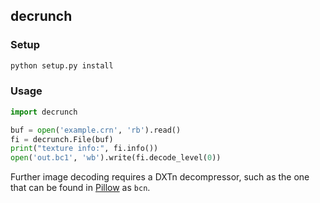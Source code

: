 ## decrunch

### Setup

```sh
python setup.py install
```

### Usage

```py
import decrunch

buf = open('example.crn', 'rb').read()
fi = decrunch.File(buf)
print("texture info:", fi.info())
open('out.bc1', 'wb').write(fi.decode_level(0))
```

Further image decoding requires a DXTn decompressor, such as the one that
can be found in [Pillow](https://github.com/python-pillow/Pillow) as `bcn`.

